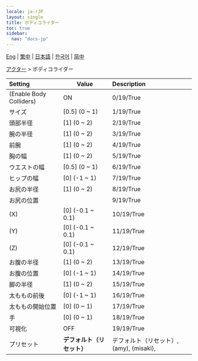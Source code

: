 ```yaml
---
locale: ja-rJP
layout: single
title: ボディコライダー
toc: true
sidebar:
  nav: "docs-jp"
---
```

[Eng](/dancexr/menu/2025.4/actor/body_colliders) | [繁中](/tw/dancexr/menu/2025.4/actor/body_colliders) | [日本語](/jp/dancexr/menu/2025.4/actor/body_colliders) | [한국어](/kr/dancexr/menu/2025.4/actor/body_colliders) | [简中](/zh/dancexr/menu/2025.4/actor/body_colliders)

[アクター](../menu#アクター) > ボディコライダー



| Setting | Value | Description |
| :--- | --- | :--- |
| (Enable Body Colliders) | ON | 0/19/True
| サイズ | [0.5] (0 ~ 1) | 1/19/True
| 頭部半径 | [1] (0 ~ 2) | 2/19/True
| 腕の半径 | [1] (0 ~ 2) | 3/19/True
| 前腕 | [1] (0 ~ 2) | 4/19/True
| 胸の幅 | [1] (0 ~ 2) | 5/19/True
| ウエストの幅 | [0.5] (0 ~ 1) | 6/19/True
| ヒップの幅 | [0] (-1 ~ 1) | 7/19/True
| お尻の半径 | [1] (0 ~ 2) | 8/19/True
| お尻の位置 || 9/19/True
| (X) | [0] (-0.1 ~ 0.1) | 10/19/True
| (Y) | [0] (-0.1 ~ 0.1) | 11/19/True
| (Z) | [0] (-0.1 ~ 0.1) | 12/19/True
| お腹の半径 | [1] (0 ~ 2) | 13/19/True
| お腹の位置 | [0] (-1 ~ 1) | 14/19/True
| 脚の半径 | [1] (0 ~ 2) | 15/19/True
| 太ももの前後 | [0] (-1 ~ 1) | 16/19/True
| 太ももの開始位置 | [0] (0 ~ 1) | 17/19/True
| 手 | [0] (0 ~ 1) | 18/19/True
| 可視化 | OFF | 19/19/True
| プリセット | **デフォルト（リセット）** | デフォルト（リセット）, (amy), (misaki),  |
